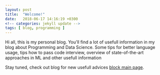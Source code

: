 ```yaml
---
layout: post
title:  "Welcome!"
date:   2018-06-17 14:16:19 +0300
<!-- categories: jekyll update -->
tags: [ blog, programming ]
---
```

Hi all, this is my personal blog. 
You'll find a lot of usefull information in my blog about Programming and Data Science.
Some tips for better language usage, tips how to pass code interview, overview of state-of-the-art approaches in ML and other usefull information
<!--more-->

Stay tuned, check out blog for new usefull advices [block main page][blog-main].

[blog-main]: https://impr0grammer.github.io
[github-repo]: https://github.com/impr0grammer
